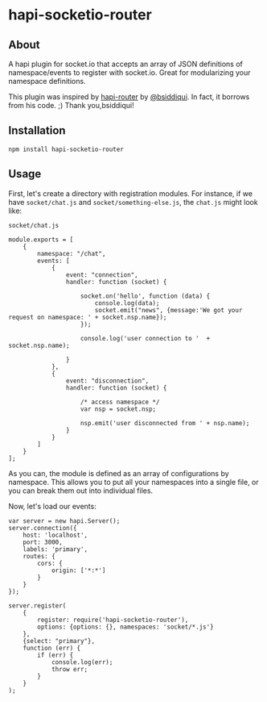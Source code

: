 hapi-socketio-router
====================

About
-----

A hapi plugin for socket.io that accepts an array of JSON definitions of namespace/events to register with socket.io.  Great for modularizing your namespace definitions.

This plugin was inspired by [hapi-router](https://www.npmjs.com/package/hapi-router) by [@bsiddiqui](https://www.npmjs.com/~bsiddiqui).  In fact, it borrows from his code. ;)  Thank you,bsiddiqui!

Installation
------------

    npm install hapi-socketio-router

Usage
-----

First, let's create a directory with registration modules.  For instance, if we have `socket/chat.js` and `socket/something-else.js`, the `chat.js` might look like: 

`socket/chat.js`

    module.exports = [
        {
            namespace: "/chat",
            events: [
                {
                    event: "connection",
                    handler: function (socket) {

                        socket.on('hello', function (data) {
                            console.log(data);
                            socket.emit("news", {message:'We got your request on namespace: ' + socket.nsp.name});
                        });

                        console.log('user connection to '  + socket.nsp.name);

                    }
                },
                {
                    event: "disconnection",
                    handler: function (socket) {

                        /* access namespace */
                        var nsp = socket.nsp;

                        nsp.emit('user disconnected from ' + nsp.name);
                    }
                }
            ]
        }
    ];

As you can, the module is defined as an array of configurations by namespace.  This allows you to put all your namespaces into a single file, or you can break them out into individual files.

Now, let's load our events:

    var server = new hapi.Server();
    server.connection({
        host: 'localhost',
        port: 3000,
        labels: 'primary',
        routes: {
            cors: {
                origin: ['*:*']
            }
        }
    });

    server.register(
        {
            register: require('hapi-socketio-router'), 
            options: {options: {}, namespaces: 'socket/*.js'}
        }, 
        {select: "primary"}, 
        function (err) {
            if (err) {
                console.log(err);
                throw err;   
            }
        }
    );

